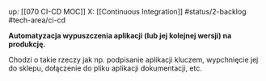 up: [[070 CI-CD MOC]]
X: [[Continuous Integration]]
#status/2-backlog 
#tech-area/ci-cd 

**Automatyzacja wypuszczenia aplikacji (lub jej kolejnej wersji) na produkcję.**

Chodzi o takie rzeczy jak np. podpisanie aplikacji kluczem, wypchnięcie jej do sklepu, dołączenie do pliku aplikacji dokumentacji, etc.